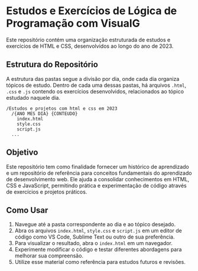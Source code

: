 # Estudos e Exercícios de Lógica de Programação com VisualG

Este repositório contém uma organização estruturada de estudos e exercícios de HTML e CSS, desenvolvidos ao longo do ano de 2023.

## Estrutura do Repositório

A estrutura das pastas segue a divisão por dia, onde cada dia organiza tópicos de estudo. Dentro de cada uma dessas pastas, há arquivos `.html`, `.css` e `.js` contendo os exercícios desenvolvidos, relacionados ao tópico estudado naquele dia.

```
/Estudos e projetos com html e css em 2023
  /{ANO MES DIA} {CONTEUDO}
    index.html
    style.css
    script.js
  ...
```

## Objetivo

Este repositório tem como finalidade fornecer um histórico de aprendizado e um repositório de referência para conceitos fundamentais do aprendizado de desenvolvimento web. Ele ajuda a consolidar conhecimentos em HTML, CSS e JavaScript, permitindo prática e experimentação de código através de exercícios e projetos práticos.

## Como Usar

1. Navegue até a pasta correspondente ao dia e ao tópico desejado.
2. Abra os arquivos `index.html`, `style.css` e `script.js` em um editor de código como VS Code, Sublime Text ou outro de sua preferência.
3. Para visualizar o resultado, abra o `index.html` em um navegador.
4. Experimente modificar o código e testar diferentes abordagens para melhorar sua compreensão.
5. Utilize esse material como referência para estudos futuros e revisões.
